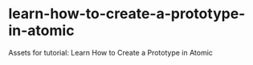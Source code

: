 # learn-how-to-create-a-prototype-in-atomic
Assets for tutorial: Learn How to Create a Prototype in Atomic
